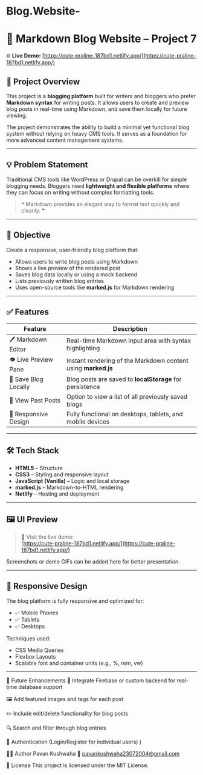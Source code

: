 # Blog.Website-
# 📝 Markdown Blog Website – Project 7

🌐 **Live Demo:** [https://cute-praline-187bd1.netlify.app/](https://cute-praline-187bd1.netlify.app/)

## 📖 Project Overview

This project is a **blogging platform** built for writers and bloggers who prefer **Markdown syntax** for writing posts. It allows users to create and preview blog posts in real-time using Markdown, and save them locally for future viewing.

The project demonstrates the ability to build a minimal yet functional blog system without relying on heavy CMS tools. It serves as a foundation for more advanced content management systems.

---

## 💡 Problem Statement

Traditional CMS tools like WordPress or Drupal can be overkill for simple blogging needs. Bloggers need **lightweight and flexible platforms** where they can focus on writing without complex formatting tools.

> ❝ Markdown provides an elegant way to format text quickly and cleanly. ❞

---

## 🎯 Objective

Create a responsive, user-friendly blog platform that:

- Allows users to write blog posts using Markdown
- Shows a live preview of the rendered post
- Saves blog data locally or using a mock backend
- Lists previously written blog entries
- Uses open-source tools like **marked.js** for Markdown rendering

---

## ✅ Features

| Feature                     | Description                                                                 |
|-----------------------------|-----------------------------------------------------------------------------|
| 🖊️ Markdown Editor          | Real-time Markdown input area with syntax highlighting                      |
| 👁️ Live Preview Pane        | Instant rendering of the Markdown content using **marked.js**               |
| 💾 Save Blog Locally        | Blog posts are saved to **localStorage** for persistence                    |
| 📄 View Past Posts          | Option to view a list of all previously saved blogs                         |
| 📱 Responsive Design         | Fully functional on desktops, tablets, and mobile devices                   |

---

## 🛠️ Tech Stack

- **HTML5** – Structure  
- **CSS3** – Styling and responsive layout  
- **JavaScript (Vanilla)** – Logic and local storage  
- **marked.js** – Markdown-to-HTML rendering  
- **Netlify** – Hosting and deployment  

---

## 🖼️ UI Preview

> 🔗 Visit the live demo:  
[https://cute-praline-187bd1.netlify.app/](https://cute-praline-187bd1.netlify.app/)

Screenshots or demo GIFs can be added here for better presentation.

---

## 📱 Responsive Design

The blog platform is fully responsive and optimized for:

- ✅ Mobile Phones  
- ✅ Tablets  
- ✅ Desktops  

Techniques used:

- CSS Media Queries  
- Flexbox Layouts  
- Scalable font and container units (e.g., %, rem, vw)

---

🔧 Future Enhancements
🔄 Integrate Firebase or custom backend for real-time database support

🖼️ Add featured images and tags for each post

✏️ Include edit/delete functionality for blog posts

🔍 Search and filter through blog entries

🔐 Authentication (Login/Register for individual users)
)

👨‍💻 Author
Pavan Kushwaha
📧 pavankushwaha23072004@gmail.com

📄 License
This project is licensed under the MIT License.



